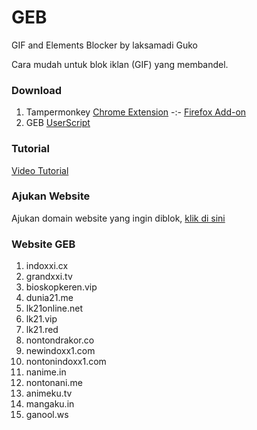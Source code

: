 # GEB
GIF and Elements Blocker by laksamadi Guko

Cara mudah untuk blok iklan (GIF) yang membandel. 

### Download
1. Tampermonkey [Chrome Extension](https://chrome.google.com/webstore/detail/tampermonkey/dhdgffkkebhmkfjojejmpbldmpobfkfo) -:- [Firefox Add-on](https://addons.mozilla.org/en-US/firefox/addon/tampermonkey/)
2. GEB [UserScript](https://raw.githubusercontent.com/laksa19/GEB/master/geb.js)

### Tutorial
[Video Tutorial](https://drive.google.com/file/d/1LGqHC0R_k5nFITYlhyl4ECLIcTFdSaPp/view?usp=sharing)

### Ajukan Website
Ajukan domain website yang ingin diblok, [klik di sini](https://github.com/laksa19/GEB/issues/1)

### Website GEB
1. indoxxi.cx
2. grandxxi.tv
3. bioskopkeren.vip
4. dunia21.me
5. lk21online.net
6. lk21.vip
7. lk21.red
8. nontondrakor.co
9. newindoxx1.com
10. nontonindoxx1.com
11. nanime.in
12. nontonani.me
13. animeku.tv
14. mangaku.in
15. ganool.ws
